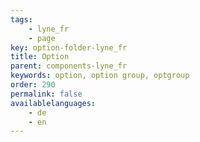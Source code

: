 ```yaml
---
tags: 
    - lyne_fr
    - page
key: option-folder-lyne_fr
title: Option
parent: components-lyne_fr
keywords: option, option group, optgroup
order: 290
permalink: false
availablelanguages: 
    - de
    - en
---
```

